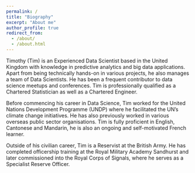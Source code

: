 ```yaml
---
permalink: /
title: "Biography"
excerpt: "About me"
author_profile: true
redirect_from: 
  - /about/
  - /about.html
---
```


Timothy (Tim) is an Experienced Data Scientist based in the United Kingdom with knowledge in predictive analytics and big data applications. Apart from being technically hands-on in various projects, he also manages a team of Data Scientists. He has been a frequent contributor to data science meetups and conferences. Tim is professionally qualified as a Chartered Statistician as well as a Chartered Engineer.

Before commencing his career in Data Science, Tim worked for the United Nations Development Programme (UNDP) where he facilitated the UN’s climate change initiatives. He has also previously worked in various overseas public sector organisations. Tim is fully proficient in English, Cantonese and Mandarin, he is also an ongoing and self-motivated French learner.

Outside of his civilian career, Tim is a Reservist at the British Army. He has completed officership training at the Royal Military Academy Sandhurst and later commissioned into the Royal Corps of Signals, where he serves as a Specialist Reserve Officer.
